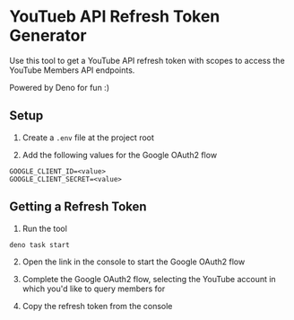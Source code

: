 # YouTueb API Refresh Token Generator

Use this tool to get a YouTube API refresh token with scopes to access the YouTube Members API endpoints.

Powered by Deno for fun :)

## Setup

1. Create a `.env` file at the project root

2. Add the following values for the Google OAuth2 flow

```
GOOGLE_CLIENT_ID=<value>
GOOGLE_CLIENT_SECRET=<value>
```

## Getting a Refresh Token

1. Run the tool

```
deno task start
```

2. Open the link in the console to start the Google OAuth2 flow

3. Complete the Google OAuth2 flow, selecting the YouTube account in which you'd like to query members for

4. Copy the refresh token from the console
